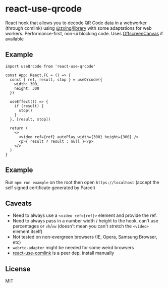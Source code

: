 # react-use-qrcode

React hook that allows you to decode QR Code data in a webworker (through comlink) using [@zxing/library](https://github.com/zxing-js/library) with some adaptations for web workers. Performance-first, non-ui blocking code. Uses [OffscreenCanvas](https://developer.mozilla.org/en-US/docs/Web/API/OffscreenCanvas) if available

## Example

```tsx
import useQrcode from 'react-use-qrcode'

const App: React.FC = () => {
  const { ref, result, stop } = useQrcode({
    width: 300,
    height: 300
  })

  useEffect(() => {
    if (result) {
      stop()
    }
  }, [result, stop])

  return (
    <>
      <video ref={ref} autoPlay width={300} height={300} />
      <p>{ result ? result : null }</p>
    </>
  )
}
```

## Example

Run `npm run example` on the root then open `https://localhost` (accept the self signed certificate generated by Parcel)

## Caveats

* Need to always use a `<video ref={ref}>` element and provide the ref.
* Need to always pass in a number width / height to the hook, can't use percentages or `vh`/`vw` (doesn't mean you can't stretch the `<video>` element itself)
* Not tested on non-evergreen browsers (IE, Opera, Samsung Browser, etc)
* `webrtc-adapter` might be needed for some weird browsers
* [react-use-comlink](https://github.com/pocesar/react-use-comlink) is a peer dep, install manually

## License

MIT